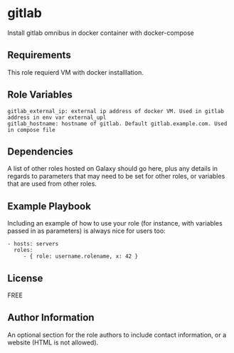 gitlab
=========

Install gitlab omnibus in docker container with docker-compose

Requirements
------------

This role requierd VM with docker installlation.

Role Variables
--------------

```
gitlab_external_ip: external ip address of docker VM. Used in gitlab address in env var external_upl
gitlab_hostname: hostname of gitlab. Default gitlab.example.com. Used in compose file

```

Dependencies
------------

A list of other roles hosted on Galaxy should go here, plus any details in regards to parameters that may need to be set for other roles, or variables that are used from other roles.

Example Playbook
----------------

Including an example of how to use your role (for instance, with variables passed in as parameters) is always nice for users too:

    - hosts: servers
      roles:
         - { role: username.rolename, x: 42 }

License
-------

FREE

Author Information
------------------

An optional section for the role authors to include contact information, or a website (HTML is not allowed).
